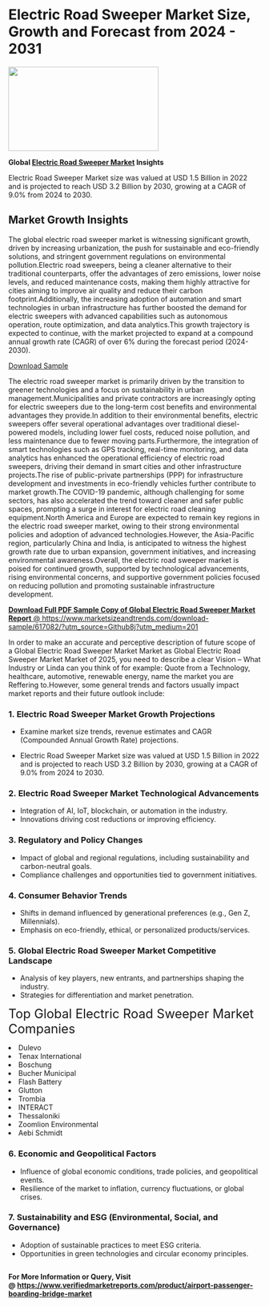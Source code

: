 <H1>Electric Road Sweeper Market Size, Growth and Forecast from 2024 - 2031</H1><img class="aligncenter size-medium wp-image-584254" src="https://thirdeyenews.in/wp-content/uploads/2024/09/Global-Market-Research-300x168.jpeg" alt="" width="300" height="168" /><p><strong>Global&nbsp;<a href="https://www.marketsizeandtrends.com/download-sample/617082/?utm_source=Github8j?utm_medium=201">Electric Road Sweeper Market</a> Insights</strong></p><p>Electric Road Sweeper Market size was valued at USD 1.5 Billion in 2022 and is projected to reach USD 3.2 Billion by 2030, growing at a CAGR of 9.0% from 2024 to 2030.</p><p><h2>Market Growth Insights</h2> <p>The global electric road sweeper market is witnessing significant growth, driven by increasing urbanization, the push for sustainable and eco-friendly solutions, and stringent government regulations on environmental pollution.Electric road sweepers, being a cleaner alternative to their traditional counterparts, offer the advantages of zero emissions, lower noise levels, and reduced maintenance costs, making them highly attractive for cities aiming to improve air quality and reduce their carbon footprint.Additionally, the increasing adoption of automation and smart technologies in urban infrastructure has further boosted the demand for electric sweepers with advanced capabilities such as autonomous operation, route optimization, and data analytics.This growth trajectory is expected to continue, with the market projected to expand at a compound annual growth rate (CAGR) of over 6% during the forecast period (2024-2030).</p> <p><a href="#">Download Sample</a></p> <p>The electric road sweeper market is primarily driven by the transition to greener technologies and a focus on sustainability in urban management.Municipalities and private contractors are increasingly opting for electric sweepers due to the long-term cost benefits and environmental advantages they provide.In addition to their environmental benefits, electric sweepers offer several operational advantages over traditional diesel-powered models, including lower fuel costs, reduced noise pollution, and less maintenance due to fewer moving parts.Furthermore, the integration of smart technologies such as GPS tracking, real-time monitoring, and data analytics has enhanced the operational efficiency of electric road sweepers, driving their demand in smart cities and other infrastructure projects.The rise of public-private partnerships (PPP) for infrastructure development and investments in eco-friendly vehicles further contribute to market growth.The COVID-19 pandemic, although challenging for some sectors, has also accelerated the trend toward cleaner and safer public spaces, prompting a surge in interest for electric road cleaning equipment.North America and Europe are expected to remain key regions in the electric road sweeper market, owing to their strong environmental policies and adoption of advanced technologies.However, the Asia-Pacific region, particularly China and India, is anticipated to witness the highest growth rate due to urban expansion, government initiatives, and increasing environmental awareness.Overall, the electric road sweeper market is poised for continued growth, supported by technological advancements, rising environmental concerns, and supportive government policies focused on reducing pollution and promoting sustainable infrastructure development.</p> <p><a href="#"></p><p><span class=""><strong>Download Full PDF Sample Copy of Global Electric Road Sweeper Market Report</strong> @ <a href="https://www.marketsizeandtrends.com/download-sample/617082/?utm_source=Github8j?utm_medium=201" target="_blank">https://www.marketsizeandtrends.com/download-sample/617082/?utm_source=Github8j?utm_medium=201</a></span></p><p>In order to make an accurate and perceptive description of future scope of a Global&nbsp;Electric Road Sweeper Market Market as Global&nbsp;Electric Road Sweeper Market Market of 2025, you need to describe a clear Vision &ndash; What Industry or Linda can you think of for example: Quote from a Technology, healthcare, automotive, renewable energy, name the market you are Reffering to.However, some general trends and factors usually impact market reports and their future outlook include:</p><h3>1.&nbsp;<strong>Electric Road Sweeper Market Growth Projections</strong></h3><ul><li>Examine market size trends, revenue estimates and CAGR (Compounded Annual Growth Rate) projections.</li><li><p>Electric Road Sweeper Market size was valued at USD 1.5 Billion in 2022 and is projected to reach USD 3.2 Billion by 2030, growing at a CAGR of 9.0% from 2024 to 2030.</p></li></ul><h3>2.&nbsp;<strong>Electric Road Sweeper Market Technological Advancements</strong></h3><ul><li>Integration of AI, IoT, blockchain, or automation in the industry.</li><li>Innovations driving cost reductions or improving efficiency.</li></ul><h3>3.&nbsp;<strong>Regulatory and Policy Changes</strong></h3><ul><li>Impact of global and regional regulations, including sustainability and carbon-neutral goals.</li><li>Compliance challenges and opportunities tied to government initiatives.</li></ul><h3>4.&nbsp;<strong>Consumer Behavior Trends</strong></h3><ul><li>Shifts in demand influenced by generational preferences (e.g., Gen Z, Millennials).</li><li>Emphasis on eco-friendly, ethical, or personalized products/services.</li></ul><h3>5.&nbsp;<strong>Global Electric Road Sweeper Market Competitive Landscape</strong></h3><ul><li>Analysis of key players, new entrants, and partnerships shaping the industry.</li><li>Strategies for differentiation and market penetration.</li></ul><p data-pm-slice="1 1 []"><span style="color: inherit; font-family: inherit; font-size: 25px;">Top Global Electric Road Sweeper Market Companies</span></p><div class="" data-test-id=""><p><li>Dulevo</li><li> Tenax International</li><li> Boschung</li><li> Bucher Municipal</li><li> Flash Battery</li><li> Glutton</li><li> Trombia</li><li> INTERACT</li><li> Thessaloniki</li><li> Zoomlion Environmental</li><li> Aebi Schmidt</li></p></div><h3>6.&nbsp;<strong>Economic and Geopolitical Factors</strong></h3><ul><li>Influence of global economic conditions, trade policies, and geopolitical events.</li><li>Resilience of the market to inflation, currency fluctuations, or global crises.</li></ul><h3>7.&nbsp;<strong>Sustainability and ESG (Environmental, Social, and Governance)</strong></h3><ul><li>Adoption of sustainable practices to meet ESG criteria.</li><li>Opportunities in green technologies and circular economy principles.</li></ul><h2><strong style="font-size: 14px;">For More Information or Query, Visit @&nbsp;</strong><a style="background-color: #ffffff; font-size: 14px;" href="https://www.marketsizeandtrends.com/report/electric-road-sweeper-market/" target="_blank">https://www.verifiedmarketreports.com/product/airport-passenger-boarding-bridge-market</a></h2>